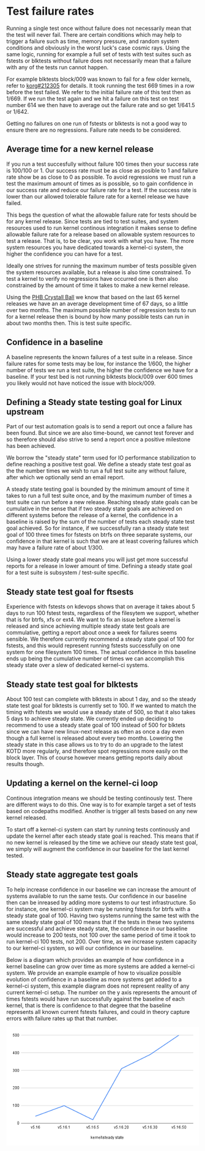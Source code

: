 # Test failure rates

Running a single test once without failure does not necessarily mean that the
test will never fail. There are certain conditions which may help to trigger a
failure such as time, memory pressure, and random system conditions and
obviously in the worst luck's case cosmic rays. Using the same logic, running
for example a full set of tests with test suites such as fstests or blktests
without failure does not necessarily mean that a failure with any of the tests
run cannot happen.

For example blktests block/009 was known to fail for a few older kernels,
refer to [korg#212305](https://bugzilla.kernel.org/show_bug.cgi?id=212305)
for details. It took running the test 669 times in a row before the test
failed. We refer to the initial failure rate of this test then as 1/669. If
we run the test again and we hit a failure on this test on test number 614 we
then have to average out the failure rate and so get 1/641.5 or 1/642.

Getting no failures on one run of fstests or blktests is not a good way
to ensure there are no regressions. Failure rate needs to be considered.

## Average time for a new kernel release

If you run a test succesfully without failure 100 times then your success
rate is 100/100 or 1. Our success rate must be as close as posible to 1 and
failure rate show be as close to 0 as possible. To avoid regressions we must
run a test the maximum amount of times as is possible, so to gain confidence
in our success rate and reduce our failure rate for a test. If the success rate
is lower than our allowed tolerable failure rate for a kernel release we have
failed. 

This begs the question of what the allowable failure rate for tests should be
for any kernel release. Since tests are tied to test suites, and system
resources used to run kernel continous integration it makes sense to define
allowable failure rate for a release based on allowable system resources to
test a release. That is, to be clear, you work with what you have. The more
system resources you have dedicated towards a kernel-ci system, the higher the
confidence you can have for a test.

Ideally one strives for running the maximum number of tests possible given
the system resources available, but a release is also time constrained. To
test a kernel to verify no regressions have occurred one is then also
constrained by the amount of time it takes to make a new kernel release.

Using the [PHB Crystall Ball](http://phb-crystal-ball.org/) we know that
based on the last 65 kernel releases we have an an average development time of
67 days, so a little over two months. The maximum possible number of
regression tests to run for a kernel release then is bound by how many
possible tests can run in about two months then. This is test suite specific.

## Confidence in a baseline

A baseline represents the known failures of a test suite in a release.
Since failure rates for some tests may be low, for instance the 1/600,
the higher number of tests we run a test suite, the higher the confidence
we have for a baseline. If your test bed is not running blktests block/009
over 600 times you likely would not have noticed the issue with block/009.

## Defining a Steady state testing goal for Linux upstream

Part of our test automation goals is to send a report out once a failure has
been found. But since we are also time-bound, we cannot test forever and
so therefore should also strive to send a report once a positive milestone
has been achieved.

We borrow the "steady state" term used for IO performance stabilization
to define reaching a positive test goal. We define a steady state test goal
as the the number times we wish to run a full test suite any without failure,
after which we optionally send an email report.

A steady state testing goal is bounded by the minimum amount of time it takes
to run a full test suite once, and by the maximum number of times a test suite
can run before a new release. Reaching steady state goals can be cumulative
in the sense that if two steady state goals are achieved on different systems
before the release of a kernel, the confidence in a baseline is raised by the
sum of the number of tests each steady state test goal achieved. So for
instance, if we successfully ran a steady state test goal of 100 three times
for fstests on btrfs on three separate systems, our confidence in that kernel
is such that we are at least covering failures which may have a failure rate
of about 1/300.

Using a lower steady state goal means you will just get more successful
reports for a release in lower amount of time. Defining a steady state goal
for a test suite is subsystem / test-suite specific.

## Steady state test goal for ftsests

Experience with fstests on kdevops shows that on average it takes about 5 days
to run 100 fstest tests, regardless of the filesytem we support, whether that
is for btrfs, xfs or ext4. We want to fix an issue before a kernel is released
and since achieving multiple steady state test goals are commulative, getting
a report about once a week for failures seems sensible. We therefore currently
recommend a steady state goal of 100 for fstests, and this would represent
running fstests successfully on one system for one filesystem 100 times. The
actual confidence in this baseline ends up being the cumulative number of times
we can accomplish this steady state over a slew of dedicated kernel-ci systems.

## Steady state test goal for blktests

About 100 test can complete with blktests in about 1 day, and so the steady
state test goal for blktests is currently set to 100. If we wanted to match
the timing with fstests we would use a steady state of 500, so that it also
takes 5 days to achieve steady state. We currently ended up deciding to
recommend to use a steady state goal of 100 instead of 500 for blktets since we
can have new linux-next release as often as once a day even though a full kernel
is released about every two months. Lowering the steady state in this case
allows us to try to do an upgrade to the latest KOTD more regularly, and
therefore spot regressions more easily on the block layer. This of course
however means getting reports daily about results though.

## Updating a kernel on the kernel-ci loop

Continous integration means we should be testing continously test. There are
different ways to do this. One way is to for example target a set of tests
based on codepaths modified. Another is trigger all tests based on any new
kernel released.

To start off a kernel-ci system can start by running tests continously and
update the kernel after each steady state goal is reached. This means that if
no new kernel is released by the time we achieve our steady state test goal,
we simply will augment the confidence in our baseline for the last kernel
tested.

## Steady state aggregate test goals

To help increase confidence in our baseline we can increase the amount of
systems available to run the same tests. Our confidence in our baseline then
can be inreased by adding more systems to our test infrastructure. So for
instance, one kernel-ci system may be running fstests for btrfs with a steady
state goal of 100. Having two systems running the same test with the same
steady state goal of 100 means that if the tests in these two systems are
successful and achieve steady state, the confidence in our baseline would
increase to 200 tests, not 100 over the same period of time it took to run
kernel-ci 100 tests, not 200. Over time, as we increase system capacity to our
kernel-ci system, so will our confidence in our baseline.

Below is a diagram which provides an example of how confidence in a kernel
baseline can grow over time as more systems are added a kernel-ci system. We
provide an example example of how to visualize possible evolution of confidence
in a baseline as more systems get added to a kernel-ci system, this example
diagram does not represent reality of any current kernel-ci setup. The number
on the y axis represents the amount of times fstests would have run successfully
against the baseline of each kernel, that is there is confidence to that degree
that the baseline represents all known current fstests failures, and could in
theory capture errors with failure rates up that that number.

![kernel-ci-steady-state-chart](images/kernel-ci-chart.png)
